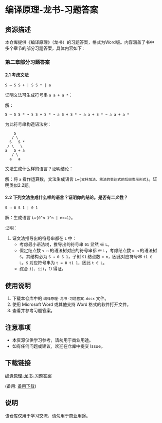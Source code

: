 # 编译原理-龙书-习题答案

## 资源描述

本仓库提供《编译原理》（龙书）的习题答案，格式为Word版。内容涵盖了书中多个章节的部分习题答案，具体内容如下：

### 第二章部分习题答案

#### 2.1 考虑文法

```
S → S S + | S S * | a
```

证明文法可生成符号串 `a a + a *`：

解：
```
S → S S * → S S + S * → a S + S * → a a + S * → a a + a *
```

为此符号串构造语法树：

```
    S
   / \
  S   S *
 / \   \
a   S + a
   / \
  a   a
```

文法生成什么样的语言？证明结论：

解：将 `a` 看作运算数，文法生成语言 `L={支持加法、乘法的表达式的后缀表示形式}`。证明类似2.2题。

#### 2.2 下列文法生成什么样的语言？证明你的结论。是否有二义性？

```
S → 0 S 1 | 0 1
```

解：生成语言 `L={0^n 1^n | n>=1}`。

证明：
1) 证文法推导出的符号串都在 `L` 中：
   - 考虑最小语法树，推导出的符号串 `01` 显然 ∈ `L`。
   - 假定结点数 `< n` 的语法树对应的符号串都 ∈ `L`，考虑结点数 `= n` 的语法树 `S`，其结构必为 `S → 0 S 1`，子树 `S1` 结点数 `< n`，因此对应符号串 `t1 ∈ L`，`S` 对应符号串为 `t = 0 t1 1`，因此 `t ∈ L`。
   - 综合 `i)`、`ii)`，1) 得证。

## 使用说明

1. 下载本仓库中的 `编译原理-龙书-习题答案.docx` 文件。
2. 使用 Microsoft Word 或其他支持 Word 格式的软件打开文件。
3. 查看并参考习题答案。

## 注意事项

- 本资源仅供学习参考，请勿用于商业用途。
- 如有任何问题或建议，欢迎在仓库中提交 Issue。

## 下载链接
[编译原理-龙书-习题答案](https://pan.quark.cn/s/a52795530104) 

(备用: [备用下载](https://pan.baidu.com/s/1DwS88YL-elbEf334wP6K_g?pwd=1234))

## 说明

该仓库仅用于学习交流，请勿用于商业用途。
